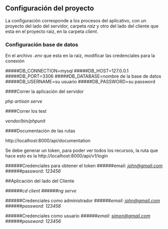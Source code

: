 ## Configuración del proyecto

La configuración corresponde a los procesos del aplicativo, con un proyecto del lado del servidor, carpeta *raiz* y otro del lado del cliente que esta
en el proyecto raiz, en la carpeta *client*. 

### Configuración base de datos

En el archivo *.env* que esta en la raiz, modificar las credenciales para la conexión

#####DB_CONNECTION=mysql
#####DB_HOST=127.0.0.1
#####DB_PORT=3306
#####DB_DATABASE=nombre de la base de datos
#####DB_USERNAME=su usuario
#####DB_PASSWORD=su password

####Correr la aplicación del servidor

*php artisan serve*

####Correr los test

*vendor/bin/phpunit*

####Documentación de las rutas

http://localhost:8000/api/documentation

Se debe generar un token, para poder ver todos los recursos, la ruta que hace esto es la http://localhost:8000/api/v1/login

######Credenciales para obtener el token
######email: *john@gmail.com*
######password: *123456*

##Aplicación del lado del Cliente

######*cd client*
######*ng serve*

######Credenciales como administrador
######*email: john@gmail.com*
######*password: 123456*

######Credenciales como usuario
######*email: simon@gmail.com*
######*password: 123456*
